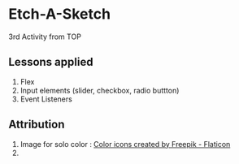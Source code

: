 # Etch-A-Sketch
3rd Activity from TOP

## Lessons applied
1. Flex
2. Input elements (slider, checkbox, radio buttton)
3. Event Listeners


## Attribution
1. Image for solo color : <a href="https://www.flaticon.com/free-icons/color" title="color icons">Color icons created by Freepik - Flaticon</a>
2. 